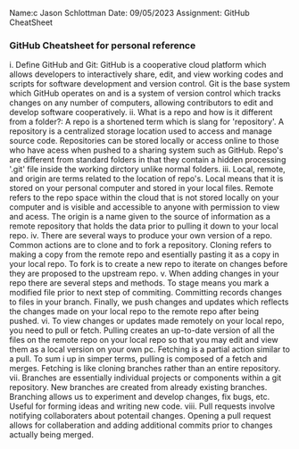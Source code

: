 Name:c Jason Schlottman
Date: 09/05/2023
Assignment: GitHub CheatSheet

### GitHub Cheatsheet for personal reference

i. Define GitHub and Git:
GitHub is a cooperative cloud platform which allows developers to interactively share, edit, and view working codes and scripts for software development and version control. Git is the base system which GitHub operates on and is a system of version control which tracks changes on any number of computers, allowing contributors to edit and develop software cooperatively.
ii. What is a repo and how is it different from a folder?:
A repo is a shortened term which is slang for 'repository'. A repository  is a centralized storage location used to access and manage source code. Repositories can be stored locally or access online to those who have acess when pushed to a sharing system such as GitHub. Repo's are different from standard folders in that they contain a hidden processing '.git' file inside the working dirctory unlike normal folders. 
iii. Local, remote, and origin are terms related to the location of repo's. Local means that it is stored on your personal computer and stored in your local files. Remote refers to the repo space within the cloud that is not stored locally on your computer and is visible and accessible to anyone with permission to view and acess. The origin is a name given to the source of information as a remote repository that holds the data prior to pulling it down to your local repo.
iv. There are several ways to produce your own version of a repo. Common actions are to clone and to fork a repository. Cloning refers to making a copy from the remote repo and esentially pasting it as a copy in your local repo. To fork is to create a new repo to iterate on changes before they are proposed to the upstream repo.
v. When adding changes in your repo there are several steps and methods. To stage means you mark a modified file prior to next step of commiting. Committing records changes to files in your branch. Finally, we push changes and updates which reflects the changes made on your local repo to the remote repo after being pushed.
vi. To view changes or updates made remotely on your local repo, you need to pull or fetch. Pulling creates an up-to-date version of all the files on the remote repo on your local repo so that you may edit and view them as a local version on your own pc. Fetching is a partial action similar to a pull. To sum i up in simper terms, pulling is composed of a fetch and merges. Fetching is like cloning branches rather than an entire repository.
vii. Branches are essentially individual projects or components within a git repository. New branches are created from already existing branches. Branching allows us to experiment and develop changes, fix bugs, etc. Useful for forming ideas and writing new code.
viii. Pull requests involve notifying collaboraters about potentail changes. Opening a pull request allows for collaberation and adding additional commits prior to changes actually being merged.